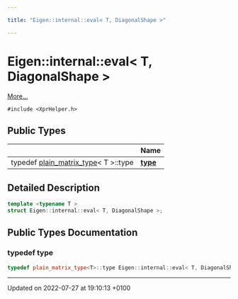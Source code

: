 ```yaml
---

title: "Eigen::internal::eval< T, DiagonalShape >"

---
```


# Eigen::internal::eval< T, DiagonalShape >



 [More...](#detailed-description)


`#include <XprHelper.h>`

## Public Types

|                | Name           |
| -------------- | -------------- |
| typedef <a href="http://example.org/classes/structeigen_1_1internal_1_1plain__matrix__type/">plain_matrix_type</a>< T >::type | **[type](http://example.org/classes/structeigen_1_1internal_1_1eval_3_01t_00_01diagonalshape_01_4/#typedef-type)**  |

## Detailed Description

```cpp
template <typename T >
struct Eigen::internal::eval< T, DiagonalShape >;
```

## Public Types Documentation

### typedef type

```cpp
typedef plain_matrix_type<T>::type Eigen::internal::eval< T, DiagonalShape >::type;
```


-------------------------------

Updated on 2022-07-27 at 19:10:13 +0100
